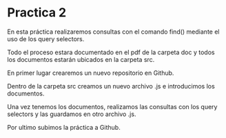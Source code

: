 # Practica 2

En esta práctica realizaremos consultas con el comando find() mediante el uso de los query selectors.

Todo el proceso estara documentado en el pdf de la carpeta doc y todos los documentos estarán ubicados en la carpeta src.

En primer lugar crearemos un nuevo repositorio en Github.

Dentro de la carpeta src creamos un nuevo archivo .js e introducimos los documentos.

Una vez tenemos los documentos, realizamos las consultas con los query selectors y las guardamos en otro archivo .js.

Por ultimo subimos la práctica a Github.